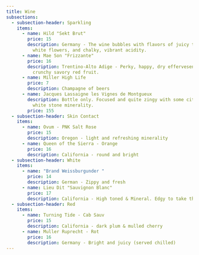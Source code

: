 ```yaml
---
title: Wine
subsections:
  - subsection-header: Sparkling
    items:
      - name: Hild "Sekt Brut"
        price: 15
        description: Germany - The wine bubbles with flavors of juicy tropical fruit,
          white flowers, and chalky, vibrant acidity.
      - name: Mae Son "Frizzante"
        price: 16
        description: Trentino-Alto Adige - Perky, happy, dry effervesence wrapped in
          crunchy savory red fruit.
      - name: Miller High Life
        price: 7
        description: Champagne of beers
      - name: Jacques Lassaigne les Vignes de Montgueux
        description: Bottle only. Focused and quite zingy with some citrus and a seam of
          white stone minerality.
        price: 155
  - subsection-header: Skin Contact
    items:
      - name: Ovum - PNK Salt Rose
        price: 15
        description: Oregon - light and refreshing minerality
      - name: Queen of the Sierra - Orange
        price: 16
        description: California - round and bright
  - subsection-header: White
    items:
      - name: "Brand Weissburgunder "
        price: 14
        description: German - Zippy and fresh
      - name: Lieu Dit "Sauvignon Blanc"
        price: 17
        description: California - High toned & Mineral. Edgy to take the edge off.
  - subsection-header: Red
    items:
      - name: Turning Tide - Cab Sauv
        price: 15
        description: California - dark plum & mulled cherry
      - name: Muller Ruprecht - Rot
        price: 16
        description: Germany - Bright and juicy (served chilled)
---
```

